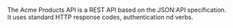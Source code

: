 The Acme Products API  is a REST API based on the JSON:API specification. 
It uses standard HTTP response codes, authentication nd verbs.